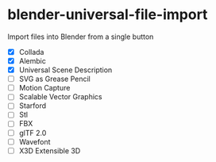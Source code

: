 # blender-universal-file-import
Import files into Blender from a single button

- [X] Collada
- [X] Alembic
- [X] Universal Scene Description
- [ ] SVG as Grease Pencil
- [ ] Motion Capture
- [ ] Scalable Vector Graphics
- [ ] Starford
- [ ] Stl
- [ ] FBX
- [ ] glTF 2.0
- [ ] Wavefont
- [ ] X3D Extensible 3D
